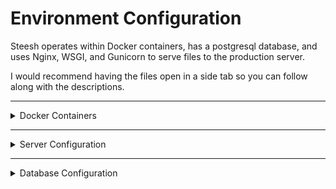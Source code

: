 # Environment Configuration
Steesh operates within Docker containers, has a postgresql database, and uses Nginx, WSGI, and Gunicorn to serve files to the production server.

I would recommend having the files open in a side tab so you can follow along with the descriptions.

--- 

<details>
<summary>Docker Containers</summary>

## Summary
These files define the modular "containers" that Steesh runs in, allowing everybody with a local instance of Steesh to have the same environment.

## Relevant Files

<details>
<summary>Dockerfile</summary>

[Found here](../Dockerfile)

Builds the Docker image in three stages:
- **Stage 1: Building the Application**
    1. Pulls in Node v22
        - Software that processes and runs Javascript
    2. Creates `it-security-steesh/` and makes it the root directory in the container
    3. Copies all files from your local `it-security-steesh/` to the one in the container
    4. Installs the packages Node.js needs for processing Javascript
    5. Runs the production version of the build command from [package.json](../package.json)
        - Build commands are discussed [here](./04-frontend-configuration.md)
- **Stage 2: Configuring Nginx**
    1. Pulls in Nginx
        - Serves static files and works as a middleman to pass requests from clients to Gunicorn
    2. Deletes all default configuration files that Nginx comes with
    3. Copies all files processed by the build command to a directory that Nginx can access
    4. Loads the custom configuration files like [nginx.config](../conf/nginx.conf)
- **Stage 3: Setting up Django and Gunicorn**
    1. Pulls in Django
        - A web framework that lets you use Python to make a backend for your website
    2. Sets the working directory to `it-security-steesh/` so Docker knows where to set things up
    3. Stops Python from writing .pyc files to save space
    4. Tells Python to log output to the terminal
    5. Copies the docker-entrypoint.sh file to the container so Docker can run the code
    6. Copies the requirements file and installs the listed packages
    7. Copies the Python application code from Stage 1 so Python can access it
    8. Installs Gunicorn
        - HTTP server software that takes requests from Nginx, runs them through the Python code, and returns the response
    9. Opens ports to the network for Nginx and Gunicorn to use
    10. Runs the code in [docker-entrypoint.sh](../docker-entrypoint.sh)
</details>
<details>
<summary>docker-entrypoint.sh</summary>

[Found here](../docker-entrypoint.sh)

Runs a series of Bash commands to finish starting the server:
1. Grants the ability to exit on error
2. Moves to the `/steesh_app` directory where manage.py is located
3. Collects static files and places them in the `staticfiles/` directory
    - Looks in the `static/` folder in each application (main, owners, steesh, users)
    - Looks in any directories specified by **STATICFILES_DIRS** in [settings.py](../steesh_app/steesh/settings.py)
4. Generates migration files
    - Looks for any changes to the models.py files in each app and generates code to edit the database accordingly
5. Applies new migration files to the database
6. Starts Gunicorn
    - Jumps out of docker-entrypoint.sh and into gunicorn
    - Targets the steesh_app application and starts it
    - Tells Gunicorn to bind to all available network interfaces (`0.0.0.0`) on port `8080`, so we can access it from outside the container
    - Specifies the number of "workers" Gunicorn will use to proces multiple requests at a time
</details>
<details>
<summary>docker-compose.yml</summary>

[Found here](../docker-compose.yml)

Tells Docker to isolate services in seperate containers and specifies ports and directories for those containers to use.

- Web Container
    - Uses the Dockerfile located in the current directory
    - Mounts (creates a live connection between) the local files and directories in the container:
        - `/steesh_app`: Contains the python code that django needs to run
        - `/staticfiles`: Contains the static files (besdies those bulit by Vite) that Nginx needs to render the page (logos, images, etc.)
    - Equates (maps) port `8080` on the host computer to `8080` in the container
    - Tells the container to look for python code in `/itsecurity-steesh`
    - Ensures that **db** is running before starting **web**
    - Loads environment variables from .env
- Nginx Container
    - Uses just the **nginx_stage** part of Dockerfile
    - Mounts `it-security-steesh/staticfiles` to the Nginx HTML directory
    - Maps port `80` on the host to `80` in the container so we can access the Nginx server
    - Ensures **web** starts before starting **nginx**
- DB Container
    - Uses the latest **postgres** image from Docker Hub
    - Sets the container to automatically restart if it fails
    - Loads environment variables from .env
    - Mounts a volume of data called `db_data_steesh` to store PostgreSQL data
    - Maps port `5432` on the host to `5432` in the container so we can access the PostgreSQL database.
- db_data_steesh Volume
    - Creates a data volume so our database persists over container restarts and recreations.
</details>
</details>

---

<details>
<summary>Server Configuration</summary>

## Summary
These files configure the software and services that allow files and requests to pass between the Steesh application code, web server, and client.

## Relevant Files
- All files from the **Docker Containers** section
<details>
<summary>nginx.conf</summary>

[Located here](../conf/nginx.conf)

Sets up an Nginx web server to handle requests and front-end for Steesh.

- Establishes there will be 1 "worker"
- Sets each worker to handle up to 1024 connections at once
- http block (how the server handles HTTP requests)
    - Gives Nginx a list of file formats (MIME types) that it will need to know how to process
    - Sets the default file type for Nginx to process a file as if it doesn't match any other MIME type
    - Sets where access and error logs will be written
    - Enables file transmission so Nginx can send files directly from the disk to the network
    - Tells Nginx to wait until it has a full packet of data and then send it immediately over TCP (nopush and nodelay)
    - Sets idle connections to close after 65 seconds
    - Server block
        - Tells Nginx to listen on port 80
        - Specifies that this configuration will handle requests for the server_name or ip address given
    - location /static/: Defines how to handle static file requests
        - Uses an alias to map the URL path `/static/` to the local Nginx HTMl directory (like in docker-compose.yml)
    - location /: Defines how to handle requests to the root URL and other paths
        - Tries to seve the requested file (`$uri`) or directory (`$uri/`), defaulting to index.html if nothing is there.
    - location /api/: Handles requests starting with `/api/` by proxying them to the Django backend
        - Passes requests to the Django application in the Web container at port 8080
        - Pases the original `Host` header from the client to the backend
        - Passes the client's IP address to the backend
        - Adds the client's IP address to the proper headers for passing through proxy services
        - Lets the backend know if we're using HTTP or HTTPS
</details>
<details>
<summary>wsgi.py</summary>

[Located here](../steesh_app/steesh/wsgi.py)

Sets up WSGI, which allows Gunicorn to interact with the Python project.

- Imports necessary modules from Python
- Tells Django to use the settings in [settings.py](../steesh_app/steesh/settings.py)
- Creates the application that lets the WSGI server and Django pass requests and responses.

There is also this line in [settings.py](../steesh_app/steesh/settings.py) that links the WSGI app to Django:

```
WSGI_APPLICATION = "steesh.wsgi.application"
```
</details>
</details>

---

<details>
<summary>Database Configuration</summary>

## Summary
These files configure the PosgreSQL database that Steesh uses to track devices, vulnerabilities, etc.

With the exception of docker-compose.yml, all files in this section are generated [during setup](./01-first-setup.md) and will not be found in the github.

## Relevant Files

[docker-compose.yml](../docker-compose.yml)

<details>
<summary>init.sql</summary>

Called by [docker-compose.yml](../docker-compose.yml) during creation of the db container to run a few lines of SQL at the start.

- Creates a database user and assigns them a password
- Creates the database itself
- Gives the user it just created permission to do anything with the database
</details>
<details>
<summary>.env</summary>

Specifies "environment variables" that will be used across the Django application

- Sets the username and password the application will use to log in to the database
    - This should be the same as the values set in init.sql
- Defines the hostname where the PosgreSQL database server is located
- Sets the name of the database
    - This should be the same as the value in init.sql
- Specifies the hostname for the database
    - This should be the same as the database docker container **name** in [docker-compose.yml](../docker-compose.yml)
- Sets the port on which the PostgreSQL database is listening
    - This should be the same as the database docker container **port value** in [docker-compose.yml](../docker-compose.yml)
- Sets the directory that Django will look for python code (application code, packages, etc.)
    - This should be the same as the web docker container **environment variable** value in [docker-compose.yml](../docker-compose.yml)

</details>
<details>
<summary>local_settings.py</summary>

Extends [settings.py](../steesh_app/steesh/settings.py). Mostly, it's a different file to make these settings easier to find since they either have to be set up on each machine or are secret and shouldn't be on the github.

- Sets the Secret Key that will be used for generating session tokens, encryption, etc.
- Allows the app to display full error messages ("debug mode")
- Lists all ip addresses allowed to access the web app
- Sets credentials and urls necessary for accessing the Nessus API
- Includes "toggle settings" to enable/disable certain features with local development
- Sets credentials and urls necessary for accessing ServiceNow
- Tells Django how to configure the database by referencing the .env file.
</details>
</details>


